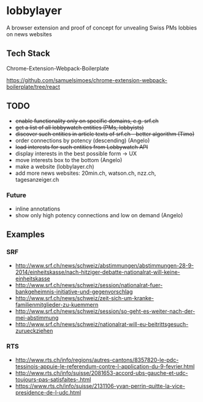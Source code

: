 # lobbylayer
A browser extension and proof of concept for unvealing Swiss PMs lobbies on news websites

## Tech Stack

Chrome-Extension-Webpack-Boilerplate

https://github.com/samuelsimoes/chrome-extension-webpack-boilerplate/tree/react

## TODO

* ~~enable functionality only on specific domains, e.g. srf.ch~~
* ~~get a list of all lobbywatch entities (PMs, lobbyists)~~
* ~~discover such entities in article texts of srf.ch - better algorithm (Timo)~~
* order connections by potency (descending) (Angelo) 
* ~~load interests for such entities from Lobbywatch API~~
* display interests in the best possible form -> UX
* move interests box to the bottom (Angelo)
* make a website (lobbylayer.ch)
* add more news websites: 20min.ch, watson.ch, nzz.ch, tagesanzeiger.ch

### Future

* inline annotations
* show only high potency connections and low on demand (Angelo)

## Examples

### SRF

- http://www.srf.ch/news/schweiz/abstimmungen/abstimmungen-28-9-2014/einheitskasse/nach-hitziger-debatte-nationalrat-will-keine-einheitskasse
- http://www.srf.ch/news/schweiz/session/nationalrat-fuer-bankgeheimnis-initiative-und-gegenvorschlag
- http://www.srf.ch/news/schweiz/zeit-sich-um-kranke-familienmitglieder-zu-kuemmern
- http://www.srf.ch/news/schweiz/session/so-geht-es-weiter-nach-der-mei-abstimmung
- http://www.srf.ch/news/schweiz/nationalrat-will-eu-beitrittsgesuch-zurueckziehen

### RTS

- http://www.rts.ch/info/regions/autres-cantons/8357820-le-pdc-tessinois-appuie-le-referendum-contre-l-application-du-9-fevrier.html
- http://www.rts.ch/info/suisse/2081653-accord-ubs-gauche-et-udc-toujours-pas-satisfaites-.html
- https://www.rts.ch/info/suisse/2131106-yvan-perrin-quitte-la-vice-presidence-de-l-udc.html
